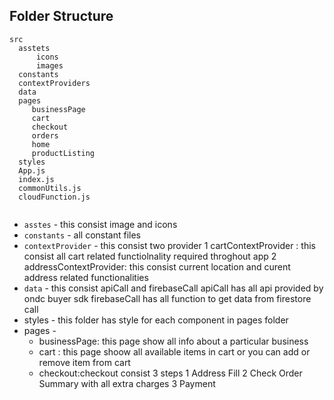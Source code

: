




## Folder Structure
```
src
  asstets 
      icons
      images
  constants
  contextProviders
  data
  pages
     businessPage
     cart
     checkout 
     orders 
     home
     productListing
  styles
  App.js
  index.js
  commonUtils.js
  cloudFunction.js
  
  ```
  
  * `asstes` - this consist image and icons
  * `constants` - all constant files 
  *  `contextProvider` - this consist two provider 
      1 cartContextProvider : this consist all cart related functiolnality required throghout app
      2 addressContextProvider: this consist current location and curent address related functionalities
  * `data` - this consist apiCall and firebaseCall
           apiCall has all api provided by ondc buyer sdk 
           firebaseCall has all function to get data from firestore call
  * styles - this folder has style for each component in pages folder
  * pages - 
     * businessPage: this page show all info about a particular business
     *  cart : this page shoow all available items in cart or you can add or remove item from cart
     *  checkout:checkout consist 3 steps 1 Address Fill 2 Check Order Summary with all extra charges 3 Payment
     
        
     
  
  
  
  
